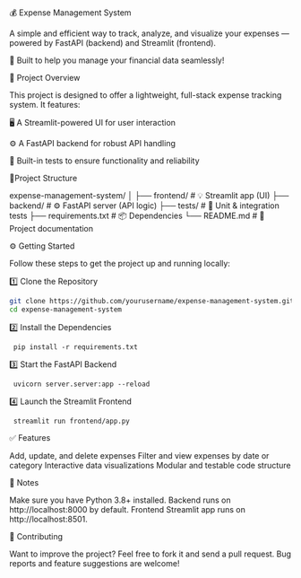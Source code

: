 💰 Expense Management System

A simple and efficient way to track, analyze, and visualize your expenses — powered by FastAPI (backend) and Streamlit (frontend).

🚀 Built to help you manage your financial data seamlessly!

🧭 Project Overview

This project is designed to offer a lightweight, full-stack expense tracking system.
It features:

🖥️ A Streamlit-powered UI for user interaction

⚙️ A FastAPI backend for robust API handling

🧪 Built-in tests to ensure functionality and reliability

🧭Project Structure

expense-management-system/
│
├── frontend/        # 💡 Streamlit app (UI)
├── backend/         # ⚙️ FastAPI server (API logic)
├── tests/           # 🧪 Unit & integration tests
├── requirements.txt # 📦 Dependencies
└── README.md        # 📘 Project documentation


⚙️ Getting Started

Follow these steps to get the project up and running locally:

1️⃣ Clone the Repository

   ```bash
   git clone https://github.com/yourusername/expense-management-system.git
   cd expense-management-system
   ```

2️⃣ Install the Dependencies   
   ```commandline
    pip install -r requirements.txt
   ```

3️⃣ Start the FastAPI Backend  
   ```commandline
    uvicorn server.server:app --reload
   ```
4️⃣ Launch the Streamlit Frontend 
   ```commandline
    streamlit run frontend/app.py
   ```
✅ Features

Add, update, and delete expenses
Filter and view expenses by date or category
Interactive data visualizations
Modular and testable code structure

📌 Notes

Make sure you have Python 3.8+ installed.
Backend runs on http://localhost:8000 by default.
Frontend Streamlit app runs on http://localhost:8501.


🙌 Contributing

Want to improve the project? Feel free to fork it and send a pull request.
Bug reports and feature suggestions are welcome!


